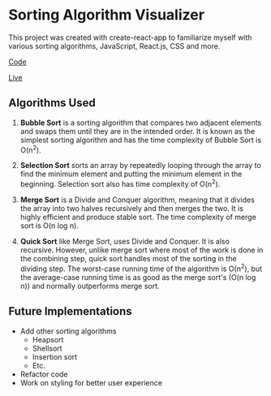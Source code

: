 # Sorting Algorithm Visualizer

This project was created with create-react-app to familiarize myself with various sorting algorithms, JavaScript, React.js, CSS and more. 

[Code](https://github.com/brkwok/sorting_algorithm_visualizer)

[Live](https://brkwok.github.io/sorting_algorithm_visualizer/)

## Algorithms Used
1.  **Bubble Sort** is a sorting algorithm that compares two adjacent elements and swaps them until they are in the intended order. It is known as the simplest sorting algorithm and has the time complexity of Bubble Sort is O(n<sup>2</sup>).

2.  **Selection Sort** sorts an array by repeatedly looping through the array to find the minimum element and putting the minimum element in the beginning. Selection sort also has time complexity of O(n<sup>2</sup>).

3.  **Merge Sort** is a Divide and Conquer algorithm, meaning that it divides the array into two halves recursively and then merges the two. It is highly efficient and produce stable sort. The time complexity of merge sort is O(n log n).

4.  **Quick Sort** like Merge Sort, uses Divide and Conquer. It is also recursive. However, unlike merge sort where most of the work is done in the combining step, quick sort handles most of the sorting in the dividing step. The worst-case running time of the algorithm is O(n<sup>2</sup>), but the average-case running time is as good as the merge sort's (O(n log n)) and normally outperforms merge sort.

## Future Implementations
* Add other sorting algorithms 
  * Heapsort
  * Shellsort
  * Insertion sort
  * Etc.
* Refactor code
* Work on styling for better user experience